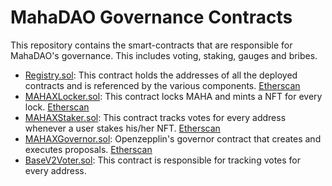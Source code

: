 # MahaDAO Governance Contracts

This repository contains the smart-contracts that are responsible for MahaDAO's governance. This includes voting, staking, gauges and bribes.

- [Registry.sol](./contracts/Registry.sol): This contract holds the addresses of all the deployed contracts and is referenced by the various components. [Etherscan](https://etherscan.io/address/0x270Cb299Bd822A856c0599235b3ABdd1B42afe85)
- [MAHAXLocker.sol](./contracts/MAHAXLocker.sol): This contract locks MAHA and mints a NFT for every lock. [Etherscan](https://etherscan.io/address/0x2dd0b4BcD086DC603e864A898c9125d2c22F00D4)
- [MAHAXStaker.sol](./contracts/voter/MAHAXStaker.sol): This contract tracks votes for every address whenever a user stakes his/her NFT. [Etherscan](https://etherscan.io/address/0x40203FABB70d382797A2c544dAe4793202931988)
- [MAHAXGovernor.sol](./contracts/MAHAXGovernor.sol): Openzepplin's governor contract that creates and executes proposals. [Etherscan](https://etherscan.io/address/0x8B02998366F7437F6c4138F4b543EA5c000cD608)
- [BaseV2Voter.sol](./contracts/voter/BaseV2Voter.sol): This contract is responsible for tracking votes for every address.

